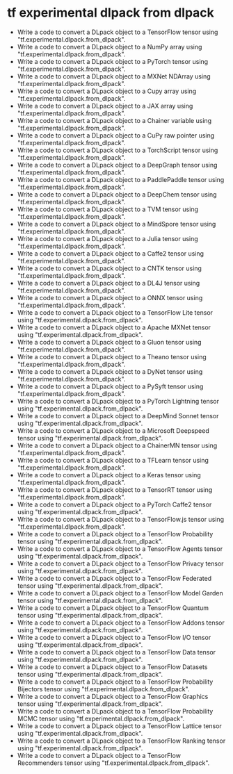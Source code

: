 # tf experimental dlpack from dlpack

- Write a code to convert a DLpack object to a TensorFlow tensor using "tf.experimental.dlpack.from_dlpack".
- Write a code to convert a DLpack object to a NumPy array using "tf.experimental.dlpack.from_dlpack".
- Write a code to convert a DLpack object to a PyTorch tensor using "tf.experimental.dlpack.from_dlpack".
- Write a code to convert a DLpack object to a MXNet NDArray using "tf.experimental.dlpack.from_dlpack".
- Write a code to convert a DLpack object to a Cupy array using "tf.experimental.dlpack.from_dlpack".
- Write a code to convert a DLpack object to a JAX array using "tf.experimental.dlpack.from_dlpack".
- Write a code to convert a DLpack object to a Chainer variable using "tf.experimental.dlpack.from_dlpack".
- Write a code to convert a DLpack object to a CuPy raw pointer using "tf.experimental.dlpack.from_dlpack".
- Write a code to convert a DLpack object to a TorchScript tensor using "tf.experimental.dlpack.from_dlpack".
- Write a code to convert a DLpack object to a DeepGraph tensor using "tf.experimental.dlpack.from_dlpack".
- Write a code to convert a DLpack object to a PaddlePaddle tensor using "tf.experimental.dlpack.from_dlpack".
- Write a code to convert a DLpack object to a DeepChem tensor using "tf.experimental.dlpack.from_dlpack".
- Write a code to convert a DLpack object to a TVM tensor using "tf.experimental.dlpack.from_dlpack".
- Write a code to convert a DLpack object to a MindSpore tensor using "tf.experimental.dlpack.from_dlpack".
- Write a code to convert a DLpack object to a Julia tensor using "tf.experimental.dlpack.from_dlpack".
- Write a code to convert a DLpack object to a Caffe2 tensor using "tf.experimental.dlpack.from_dlpack".
- Write a code to convert a DLpack object to a CNTK tensor using "tf.experimental.dlpack.from_dlpack".
- Write a code to convert a DLpack object to a DL4J tensor using "tf.experimental.dlpack.from_dlpack".
- Write a code to convert a DLpack object to a ONNX tensor using "tf.experimental.dlpack.from_dlpack".
- Write a code to convert a DLpack object to a TensorFlow Lite tensor using "tf.experimental.dlpack.from_dlpack".
- Write a code to convert a DLpack object to a Apache MXNet tensor using "tf.experimental.dlpack.from_dlpack".
- Write a code to convert a DLpack object to a Gluon tensor using "tf.experimental.dlpack.from_dlpack".
- Write a code to convert a DLpack object to a Theano tensor using "tf.experimental.dlpack.from_dlpack".
- Write a code to convert a DLpack object to a DyNet tensor using "tf.experimental.dlpack.from_dlpack".
- Write a code to convert a DLpack object to a PySyft tensor using "tf.experimental.dlpack.from_dlpack".
- Write a code to convert a DLpack object to a PyTorch Lightning tensor using "tf.experimental.dlpack.from_dlpack".
- Write a code to convert a DLpack object to a DeepMind Sonnet tensor using "tf.experimental.dlpack.from_dlpack".
- Write a code to convert a DLpack object to a Microsoft Deepspeed tensor using "tf.experimental.dlpack.from_dlpack".
- Write a code to convert a DLpack object to a ChainerMN tensor using "tf.experimental.dlpack.from_dlpack".
- Write a code to convert a DLpack object to a TFLearn tensor using "tf.experimental.dlpack.from_dlpack".
- Write a code to convert a DLpack object to a Keras tensor using "tf.experimental.dlpack.from_dlpack".
- Write a code to convert a DLpack object to a TensorRT tensor using "tf.experimental.dlpack.from_dlpack".
- Write a code to convert a DLpack object to a PyTorch Caffe2 tensor using "tf.experimental.dlpack.from_dlpack".
- Write a code to convert a DLpack object to a TensorFlow.js tensor using "tf.experimental.dlpack.from_dlpack".
- Write a code to convert a DLpack object to a TensorFlow Probability tensor using "tf.experimental.dlpack.from_dlpack".
- Write a code to convert a DLpack object to a TensorFlow Agents tensor using "tf.experimental.dlpack.from_dlpack".
- Write a code to convert a DLpack object to a TensorFlow Privacy tensor using "tf.experimental.dlpack.from_dlpack".
- Write a code to convert a DLpack object to a TensorFlow Federated tensor using "tf.experimental.dlpack.from_dlpack".
- Write a code to convert a DLpack object to a TensorFlow Model Garden tensor using "tf.experimental.dlpack.from_dlpack".
- Write a code to convert a DLpack object to a TensorFlow Quantum tensor using "tf.experimental.dlpack.from_dlpack".
- Write a code to convert a DLpack object to a TensorFlow Addons tensor using "tf.experimental.dlpack.from_dlpack".
- Write a code to convert a DLpack object to a TensorFlow I/O tensor using "tf.experimental.dlpack.from_dlpack".
- Write a code to convert a DLpack object to a TensorFlow Data tensor using "tf.experimental.dlpack.from_dlpack".
- Write a code to convert a DLpack object to a TensorFlow Datasets tensor using "tf.experimental.dlpack.from_dlpack".
- Write a code to convert a DLpack object to a TensorFlow Probability Bijectors tensor using "tf.experimental.dlpack.from_dlpack".
- Write a code to convert a DLpack object to a TensorFlow Graphics tensor using "tf.experimental.dlpack.from_dlpack".
- Write a code to convert a DLpack object to a TensorFlow Probability MCMC tensor using "tf.experimental.dlpack.from_dlpack".
- Write a code to convert a DLpack object to a TensorFlow Lattice tensor using "tf.experimental.dlpack.from_dlpack".
- Write a code to convert a DLpack object to a TensorFlow Ranking tensor using "tf.experimental.dlpack.from_dlpack".
- Write a code to convert a DLpack object to a TensorFlow Recommenders tensor using "tf.experimental.dlpack.from_dlpack".